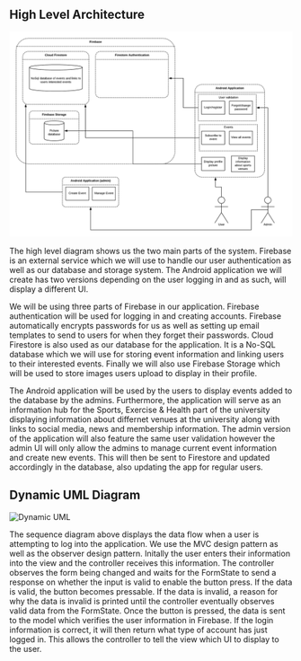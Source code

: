 ## High Level Architecture

<img src="high-level.png">

The high level diagram shows us the two main parts of the system. Firebase is an external service which we will use to handle our user authentication as well as our database and storage system. The Android application we will create has two versions depending on the user logging in and as such, will display a different UI.

We will be using three parts of Firebase in our application. Firebase authentication will be used for logging in and creating accounts. Firebase automatically encrypts passwords for us as well as setting up email templates to send to users for when they forget their passwords. Cloud Firestore is also used as our database for the application. It is a No-SQL database which we will use for storing event information and linking users to their interested events. Finally we will also use Firebase Storage which will be used to store images users upload to display in their profile.

The Android application will be used by the users to display events added to the database by the admins. Furthermore, the application will serve as an information hub for the Sports, Exercise & Health part of the university displaying information about differnet venues at the university along with links to social media, news and membership information. The admin version of the application will also feature the same user validation however the admin UI will only allow the admins to manage current event information and create new events. This will then be sent to Firestore and updated accordingly in the database, also updating the app for regular users. 

## Dynamic UML Diagram

![](includes/sequence.png "Dynamic UML")

The sequence diagram above displays the data flow when a user is attempting to log into the application. We use the MVC design pattern as well as the observer design pattern. Initally the user enters their information into the view and the controller receives this information. The controller observes the form being changed and waits for the FormState to send a response on whether the input is valid to enable the button press. If the data is valid, the button becomes pressable. If the data is invalid, a reason for why the data is invalid is printed until the controller eventually observes valid data from the FormState. Once the button is pressed, the data is sent to the model which verifies the user information in Firebase. If the login information is correct, it will then return what type of account has just logged in. This allows the controller to tell the view which UI to display to the user.
